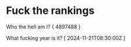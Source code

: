 # Fuck the rankings

Who the hell am I?
{ 4897488 }

What fucking year is it?
[ 2024-11-21T08:30:00Z ]
